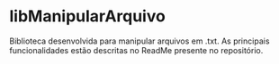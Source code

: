 # libManipularArquivo
Biblioteca desenvolvida para manipular arquivos em .txt. As principais funcionalidades estão descritas no ReadMe presente no repositório.
